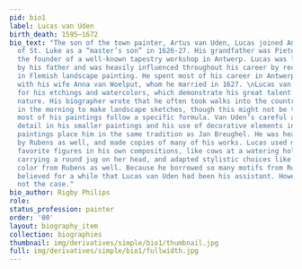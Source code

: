 ```yaml
---
pid: bio1
label: Lucas van Uden
birth_death: 1595–1672
bio_text: "The son of the town painter, Artus van Uden, Lucas joined Antwerp’s Guild
  of St. Luke as a “master’s son” in 1626-27. His grandfather was Pieter van Uden,
  the founder of a well-known tapestry workshop in Antwerp. Lucas was likely trained
  by his father and was heavily influenced throughout his career by recent developments
  in Flemish landscape painting. He spent most of his career in Antwerp where he lived
  with his wife Anna van Woelput, whom he married in 1627. \nLucas van Uden is best-known
  for his etchings and watercolors, which demonstrate his great talent for observing
  nature. His biographer wrote that he often took walks into the countryside early
  in the morning to make landscape sketches, though this might not be the truth, as
  most of his paintings follow a specific formula. Van Uden’s careful attention to
  detail in his smaller paintings and his use of decorative elements in his larger
  paintings place him in the same tradition as Jan Breughel. He was heavily influenced
  by Rubens as well, and made copies of many of his works. Lucas used many of Ruben’s
  favorite figures in his own compositions, like cows at a watering hole or a woman
  carrying a round jug on her head, and adapted stylistic choices like lighting and
  color from Rubens as well. Because he borrowed so many motifs from Rubens, many
  believed for a while that Lucas van Uden had been his assistant. However, this was
  not the case."
bio_author: Rigby Philips
role:
status_profession: painter
order: '00'
layout: biography_item
collection: biographies
thumbnail: img/derivatives/simple/bio1/thumbnail.jpg
full: img/derivatives/simple/bio1/fullwidth.jpg
---
```

